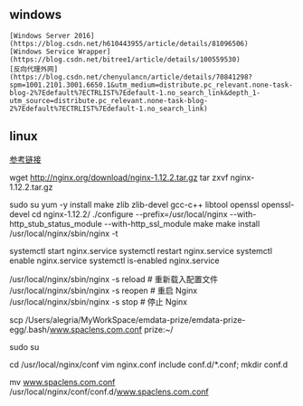 ## windows

    [Windows Server 2016](https://blog.csdn.net/h610443955/article/details/81096506)
    [Windows Service Wrapper](https://blog.csdn.net/bitree1/article/details/100559530)
    [反向代理外网](https://blog.csdn.net/chenyulancn/article/details/70841298?spm=1001.2101.3001.6650.1&utm_medium=distribute.pc_relevant.none-task-blog-2%7Edefault%7ECTRLIST%7Edefault-1.no_search_link&depth_1-utm_source=distribute.pc_relevant.none-task-blog-2%7Edefault%7ECTRLIST%7Edefault-1.no_search_link)


## linux

[参考链接](https://www.runoob.com/linux/nginx-install-setup.html)

wget http://nginx.org/download/nginx-1.12.2.tar.gz
tar zxvf nginx-1.12.2.tar.gz

sudo su
yum -y install make zlib zlib-devel gcc-c++ libtool  openssl openssl-devel
cd nginx-1.12.2/
./configure --prefix=/usr/local/nginx --with-http_stub_status_module --with-http_ssl_module
make
make install
/usr/local/nginx/sbin/nginx -t

systemctl start nginx.service
systemctl restart nginx.service
systemctl enable nginx.service
systemctl is-enabled nginx.service

/usr/local/nginx/sbin/nginx -s reload            # 重新载入配置文件
/usr/local/nginx/sbin/nginx -s reopen            # 重启 Nginx
/usr/local/nginx/sbin/nginx -s stop              # 停止 Nginx

scp /Users/alegria/MyWorkSpace/emdata-prize/emdata-prize-egg/.bash/www.spaclens.com.conf prize:~/

sudo su

cd /usr/local/nginx/conf
vim nginx.conf
    include conf.d/*.conf;
mkdir conf.d

mv www.spaclens.com.conf /usr/local/nginx/conf/conf.d/www.spaclens.com.conf